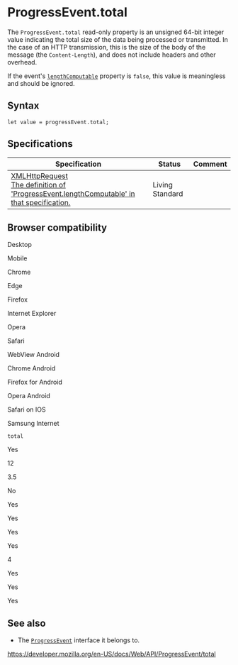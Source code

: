 # ProgressEvent.total

The `ProgressEvent.total` read-only property is an unsigned 64-bit integer value indicating the total size of the data being processed or transmitted. In the case of an HTTP transmission, this is the size of the body of the message (the `Content-Length`), and does not include headers and other overhead.

If the event's [`lengthComputable`](lengthcomputable) property is `false`, this value is meaningless and should be ignored.

## Syntax

    let value = progressEvent.total;

## Specifications

<table><thead><tr class="header"><th>Specification</th><th>Status</th><th>Comment</th></tr></thead><tbody><tr class="odd"><td><a href="https://xhr.spec.whatwg.org/#dom-progressevent-total">XMLHttpRequest<br />
<span class="small">The definition of 'ProgressEvent.lengthComputable' in that specification.</span></a></td><td><span class="spec-living">Living Standard</span></td><td></td></tr></tbody></table>

## Browser compatibility

Desktop

Mobile

Chrome

Edge

Firefox

Internet Explorer

Opera

Safari

WebView Android

Chrome Android

Firefox for Android

Opera Android

Safari on IOS

Samsung Internet

`total`

Yes

12

3.5

No

Yes

Yes

Yes

Yes

4

Yes

Yes

Yes

## See also

- The [`ProgressEvent`](../progressevent) interface it belongs to.

<a href="https://developer.mozilla.org/en-US/docs/Web/API/ProgressEvent/total" class="_attribution-link">https://developer.mozilla.org/en-US/docs/Web/API/ProgressEvent/total</a>
